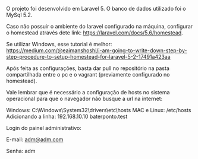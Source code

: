 O projeto foi desenvolvido em Laravel 5.
O banco de dados utilizado foi o MySql 5.2.

Caso não possuir o ambiente do laravel configurado na máquina, configurar o homestead através dete link: https://laravel.com/docs/5.6/homestead.

Se utilizar Windows, esse tutorial é melhor: https://medium.com/@eaimanshoshi/i-am-going-to-write-down-step-by-step-procedure-to-setup-homestead-for-laravel-5-2-17491a423aa

Após feita as configurações, basta dar pull no repositório na pasta compartilhada entre o pc e o vagrant (previamente configurado no homestead).

Vale lembrar que é necessário a configuração de hosts no sistema operacional para que o navegador não busque a url na internet:

Windows: C:\Windows\System32\drivers\etc\hosts
MAC e Linux: /etc/hosts
Adicionando a linha:
192.168.10.10 baterponto.test

Login do painel administrativo:

E-mail: adm@adm.com

Senha: adm

